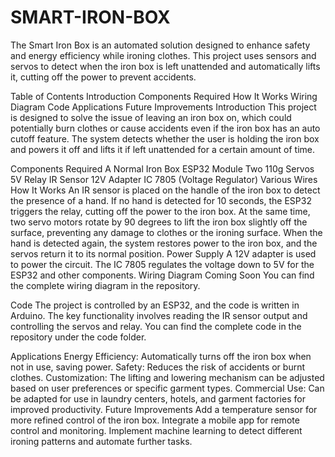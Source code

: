 # SMART-IRON-BOX

The Smart Iron Box is an automated solution designed to enhance safety and energy efficiency while ironing clothes. This project uses sensors and servos to detect when the iron box is left unattended and automatically lifts it, cutting off the power to prevent accidents.

Table of Contents
    Introduction
    Components Required
    How It Works
    Wiring Diagram
    Code
    Applications
    Future Improvements
Introduction
This project is designed to solve the issue of leaving an iron box on, which could potentially burn clothes or cause accidents even if the iron box has an auto cutoff feature. The system detects whether the user is holding the iron box and powers it off and lifts it if left unattended for a certain amount of time.

Components Required
A Normal Iron Box
ESP32 Module
Two 110g Servos
5V Relay
IR Sensor
12V Adapter
IC 7805 (Voltage Regulator)
Various Wires
How It Works
An IR sensor is placed on the handle of the iron box to detect the presence of a hand.
If no hand is detected for 10 seconds, the ESP32 triggers the relay, cutting off the power to the iron box.
At the same time, two servo motors rotate by 90 degrees to lift the iron box slightly off the surface, preventing any damage to clothes or the ironing surface.
When the hand is detected again, the system restores power to the iron box, and the servos return it to its normal position.
Power Supply
A 12V adapter is used to power the circuit.
The IC 7805 regulates the voltage down to 5V for the ESP32 and other components.
Wiring Diagram
Coming Soon
You can find the complete wiring diagram in the repository.

Code
The project is controlled by an ESP32, and the code is written in Arduino. The key functionality involves reading the IR sensor output and controlling the servos and relay.
You can find the complete code in the repository under the code folder.

Applications
Energy Efficiency: Automatically turns off the iron box when not in use, saving power.
Safety: Reduces the risk of accidents or burnt clothes.
Customization: The lifting and lowering mechanism can be adjusted based on user preferences or specific garment types.
Commercial Use: Can be adapted for use in laundry centers, hotels, and garment factories for improved productivity.
Future Improvements
Add a temperature sensor for more refined control of the iron box.
Integrate a mobile app for remote control and monitoring.
Implement machine learning to detect different ironing patterns and automate further tasks.
